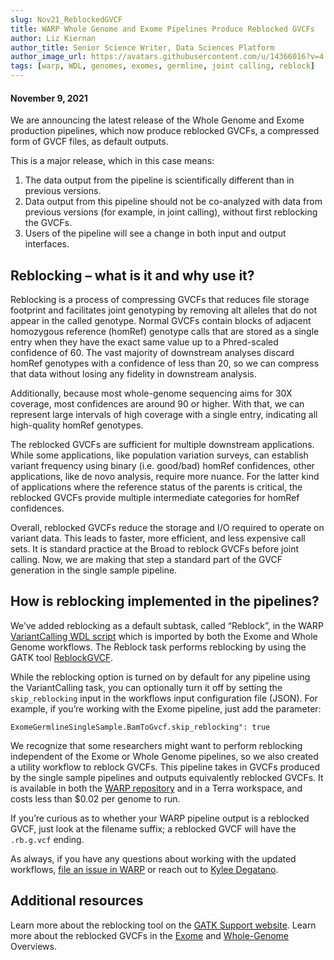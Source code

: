 ```yaml
---
slug: Nov21_ReblockedGVCF
title: WARP Whole Genome and Exome Pipelines Produce Reblocked GVCFs
author: Liz Kiernan
author_title: Senior Science Writer, Data Sciences Platform
author_image_url: https://avatars.githubusercontent.com/u/14366016?v=4
tags: [warp, WDL, genomes, exomes, germline, joint calling, reblock]
---
```


#### November 9, 2021  

We are announcing the latest release of the Whole Genome and Exome production pipelines, which now produce reblocked GVCFs, a compressed form of GVCF files, as default outputs. 

This is a major release, which in this case means:


1. The data output from the pipeline is scientifically different than in previous versions.
2. Data output from this pipeline should not be co-analyzed with data from previous versions (for example, in joint calling), without first reblocking the GVCFs. 
3. Users of the pipeline will see a change in both input and output interfaces.

## Reblocking – what is it and why use it?
Reblocking is a process of compressing GVCFs that reduces file storage footprint and facilitates joint genotyping by removing alt alleles that do not appear in the called genotype. Normal GVCFs contain blocks of adjacent homozygous reference (homRef) genotype calls that are stored as a single entry when they have the exact same value up to a Phred-scaled confidence of 60. The vast majority of downstream analyses discard homRef genotypes with a confidence of less than 20, so we can compress that data without losing any fidelity in downstream analysis. 

Additionally, because most whole-genome sequencing aims for 30X coverage, most confidences are around 90 or higher. With that, we can represent large intervals of high coverage with a single entry, indicating all high-quality homRef genotypes.

The reblocked GVCFs are sufficient for multiple downstream applications. While some applications, like population variation surveys, can establish variant frequency using binary (i.e. good/bad) homRef confidences, other applications, like de novo analysis, require more nuance. For the latter kind of applications where the reference status of the parents is critical, the reblocked GVCFs provide multiple intermediate categories for homRef confidences. 

Overall, reblocked GVCFs reduce the storage and I/O required to operate on variant data. This leads to faster, more efficient, and less expensive call sets. It is standard practice at the Broad to reblock GVCFs before joint calling. Now, we are making that step a standard part of the GVCF generation in the single sample pipeline. 

## How is reblocking implemented in the pipelines?
We’ve added reblocking as a default subtask, called “Reblock”, in the WARP [VariantCalling WDL script](https://github.com/broadinstitute/warp/blob/develop/pipelines/broad/dna_seq/germline/variant_calling/VariantCalling.wdl) which is imported by both the Exome and Whole Genome workflows. The Reblock task performs reblocking by using the GATK tool [ReblockGVCF](https://gatk.broadinstitute.org/hc/en-us/articles/360037593171). 

While the reblocking option is turned on by default for any pipeline using the VariantCalling task, you can optionally turn it off by setting the `skip_reblocking` input in the workflows input configuration file (JSON). For example, if you’re working with the Exome pipeline, just add the parameter:

```WDL
ExomeGermlineSingleSample.BamToGvcf.skip_reblocking": true
```

We recognize that some researchers might want to perform reblocking independent of the Exome or Whole Genome pipelines, so we also created a utility workflow to reblock GVCFs. This pipeline takes in GVCFs produced by the single sample pipelines and outputs equivalently reblocked GVCFs. It is available in both the [WARP repository](https://github.com/broadinstitute/warp/tree/develop/pipelines/broad/dna_seq/germline/joint_genotyping/reblocking) and in a Terra workspace, and costs less than $0.02 per genome to run.

If you’re curious as to whether your WARP pipeline output is a reblocked GVCF, just look at the filename suffix; a reblocked GVCF will have the `.rb.g.vcf` ending. 

As always, if you have any questions about working with the updated workflows, [file an issue in WARP](https://github.com/broadinstitute/warp/issues) or reach out to [Kylee Degatano](mailto:kdegatano@broadinstitute.org).

## Additional resources
Learn more about the reblocking tool on the [GATK Support website](https://gatk.broadinstitute.org/hc/en-us/articles/4405443600667). 
Learn more about the reblocked GVCFs in the [Exome](https://broadinstitute.github.io/warp/docs/Pipelines/Exome_Germline_Single_Sample_Pipeline/README) and [Whole-Genome](https://broadinstitute.github.io/warp/docs/Pipelines/Whole_Genome_Germline_Single_Sample_Pipeline/README) Overviews.

